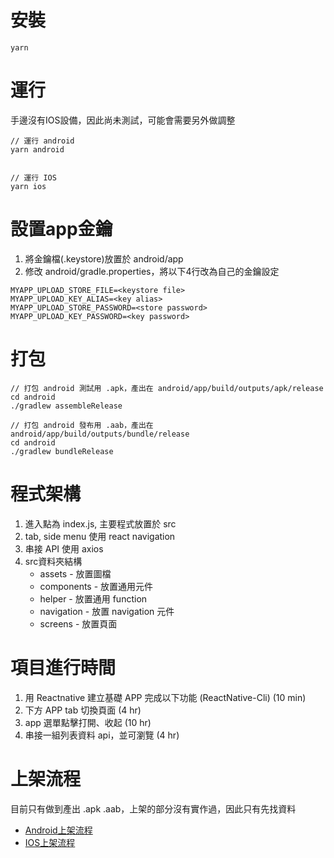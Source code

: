 # 安裝

```
yarn
```

# 運行

手邊沒有IOS設備，因此尚未測試，可能會需要另外做調整

```
// 運行 android
yarn android


// 運行 IOS
yarn ios
```

# 設置app金鑰

1. 將金鑰檔(.keystore)放置於 android/app
2. 修改 android/gradle.properties，將以下4行改為自己的金鑰設定

```
MYAPP_UPLOAD_STORE_FILE=<keystore file>
MYAPP_UPLOAD_KEY_ALIAS=<key alias>
MYAPP_UPLOAD_STORE_PASSWORD=<store password>
MYAPP_UPLOAD_KEY_PASSWORD=<key password>
```

# 打包

```
// 打包 android 測試用 .apk，產出在 android/app/build/outputs/apk/release
cd android
./gradlew assembleRelease

// 打包 android 發布用 .aab，產出在 android/app/build/outputs/bundle/release
cd android
./gradlew bundleRelease
```

# 程式架構

1. 進入點為 index.js, 主要程式放置於 src
2. tab, side menu 使用 react navigation
3. 串接 API 使用 axios
4. src資料夾結構
    - assets - 放置圖檔
    - components - 放置通用元件
    - helper - 放置通用 function
    - navigation - 放置 navigation 元件
    - screens - 放置頁面

# 項目進行時間

1. 用 Reactnative 建立基礎 APP 完成以下功能 (ReactNative-Cli) (10 min)
2. 下方 APP tab 切換頁面 (4 hr)
3. app 選單點擊打開、收起 (10 hr)
4. 串接一組列表資料 api，並可瀏覽 (4 hr)

# 上架流程

目前只有做到產出 .apk .aab，上架的部分沒有實作過，因此只有先找資料

- [Android上架流程](https://thumbb13555.pixnet.net/blog/post/332539819-googleplay)
- [IOS上架流程](https://www.appcoda.com.tw/ios-app-submission/)
